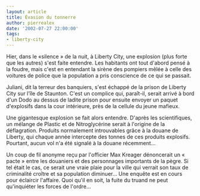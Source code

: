 ```yaml
---
layout: article
title: Évasion du tonnerre
author: pierrealex
date: '2002-07-27 22:00:00'
tags:
- liberty-city
---
```


Hier, dans le «silence » de la nuit, à Liberty City, une explosion (plus forte que les autres) s'est faite entendre. Les habitants ont tout d'abord pensé à la foudre, mais c'est en entendant la sirène des pompiers mêlée à celle des voitures de police que la population a pris conscience de ce qui se passait.

Juliani, dit la terreur des banquiers, s'est échappé de la prison de Liberty City sur l'île de Staunton. C'est un complice qui, paraît-il, serait arrivé à bord d'un Dodo au dessus de ladite prison pour ensuite envoyer un paquet d'explosifs dans la cour intérieure, près de la cellule du jeune mafieux.

Une gigantesque explosion se fait alors entendre. D'après les scientifiques, un mélange de Plastic et de Nitroglycérine serait à l'origine de la déflagration. Produits normalement introuvables grâce à la douane de Liberty, qui chaque année intercepte des tonnes de ces produits explosifs. Pourtant, aucun vol n'a été signalé à la douane récemment…

Un coup de fil anonyme reçu par l'officier Max Kreager dénoncerait un « pacte » entre les douaniers et des personnages importants de la pègre. Si tel était le cas, ce serait une vraie plaie pour la ville qui verrait son taux de criminalité croître et sa population diminuer… Une enquête est en cours pour éclaircir l'affaire. Quoi qu'il en soit, la fuite du truand ne peut qu'inquiéter les forces de l'ordre…